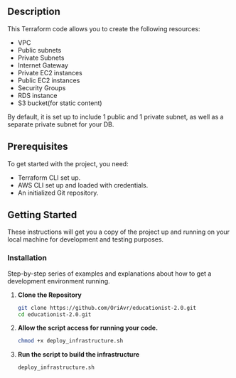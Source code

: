 ## Description

This Terraform code allows you to create the following resources:

- VPC
- Public subnets
- Private Subnets
- Internet Gateway
- Private EC2 instances
- Public EC2 instances
- Security Groups
- RDS instance
- S3 bucket(for static content)

By default, it is set up to include 1 public and 1 private subnet, as well as a separate private subnet for your DB.

## Prerequisites

To get started with the project, you need:

- Terraform CLI set up.
- AWS CLI set up and loaded with credentials.
- An initialized Git repository.

## Getting Started

These instructions will get you a copy of the project up and running on your local machine for development and testing purposes.

### Installation

Step-by-step series of examples and explanations about how to get a development environment running.

1. **Clone the Repository**
   ```bash
   git clone https://github.com/OriAvr/educationist-2.0.git
   cd educationist-2.0.git
   ```
2. **Allow the script access for running your code.**

   ```bash
   chmod +x deploy_infrastructure.sh
   ```

3. **Run the script to build the infrastructure**
   ```bash
   deploy_infrastructure.sh
   ```

